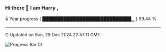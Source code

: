### Hi there 👋 I am Harry , 

⏳ Year progress { █████████████████████████████▁ } 99.44 %

---

⏰ Updated on Sun, 29 Dec 2024 22:57:11 GMT

![Progress Bar CI](https://github.com/duykhang68/duykhang68/workflows/Progress%20Bar%20CI/badge.svg)
